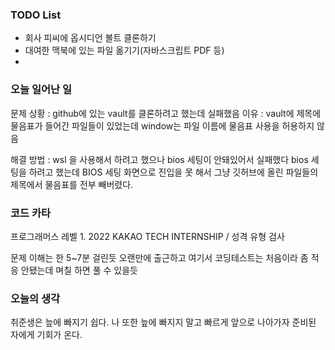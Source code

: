 ### TODO List
- 회사 피씨에 옵시디언 볼트 클론하기
- 대여한 맥북에 있는 파일 옮기기(자바스크립트 PDF 등)
- 

### 오늘 일어난 일



문제 상황 : github에 있는 vault를 클론하려고 했는데 실패했음 
이유 : vault에 제목에 물음표가 들어간 파일들이 있었는데 window는 파일 이름에 물음표 사용을 허용하지 않음

해결 방법 : wsl 을 사용해서 하려고 했으나 bios 세팅이 안돼있어서 실패했다 bios 세팅을 하려고 했는데  BIOS 세팅 화면으로 진입을 못 해서 그냥 깃허브에 올린 파일들의 제목에서 물음표를 전부 빼버렸다.

### 코드 카타 
프로그래머스 레벨 1.  2022 KAKAO TECH INTERNSHIP /  성격 유형 검사

문제 이해는 한 5~7분 걸린듯
오랜만에 출근하고 여기서 코딩테스트는 처음이라 좀 적응 안됐는데 며칠 하면 풀 수 있을듯

### 오늘의 생각 

취준생은 늪에 빠지기 쉽다.
나 또한 늪에 빠지지 말고 빠르게 앞으로 나아가자
준비된 자에게 기회가 온다.

